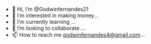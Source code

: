 - 👋 Hi, I’m @Godwinfernandes21
- 👀 I’m interested in making money...
- 🌱 I’m currently learning ...
- 💞️ I’m looking to collaborate ...
- 📫 How to reach me godwinfernandes4@gmail.com...

<!---
Godwinfernandes21/Godwinfernandes21 is a ✨ special ✨ repository because its `README.md` (this file) appears on your GitHub profile.
You can click the Preview link to take a look at your changes.
--->
